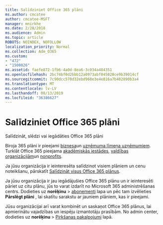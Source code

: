 ```yaml
---
title: Salīdziniet Office 365 plāni
ms.author: cmcatee
author: cmcatee-MSFT
manager: mnirkhe
ms.date: 2/28/2018
ms.audience: Admin
ms.topic: article
ROBOTS: NOINDEX, NOFOLLOW
localization_priority: Normal
ms.collection: Adm_O365
ms.custom:
- "472"
- "1500026"
ms.assetid: faefe872-1fb6-4a0d-8ea6-3c034a484351
ms.openlocfilehash: 2bc74bf0d2bbb12a0973abf045020ce9b39014cf
ms.sourcegitcommit: 7c90dcc570d32ebd968e3e4e816a7b482890b3a4
ms.translationtype: MT
ms.contentlocale: lv-LV
ms.lasthandoff: 08/13/2019
ms.locfileid: "36386627"
---
```

# <a name="compare-office-365-plans"></a>Salīdziniet Office 365 plāni

Salīdzināt, slēdzi vai iegādāties Office 365 plāni
  
Biroja 365 plāni ir pieejami [biznesa](https://products.office.com/compare-all-microsoft-office-products?tab=2)un [uzņēmuma līmeņa uzņēmumiem](https://products.office.com/business/compare-more-office-365-for-business-plans). Turklāt Office 365 pieejama [akadēmiskās iestādes](https://products.office.com/academic/compare-office-365-education-plans), [valdības organizācijām](https://products.office.com/government/compare-office-365-government-plans)un [nonprofits](https://products.office.com/nonprofit/office-365-nonprofit-plans-and-pricing?tab=1).
  
Ja jūsu organizācija ir ieinteresēta salīdzinot visiem plāniem un cenu noteikšanu, pārskatīt [Salīdzināt visus Office 365 plānus](https://products.office.com/business/compare-more-office-365-for-business-plans).
  
Ja jūsu organizācija ir jau iegādājušies Office 365 plānu un ir ieinteresēti pāriet uz citu plānu, jūs to varat izdarīt no Microsoft 365 administrēšanas centrs. Dodieties uz **norēķinu** \> [abonementi](https://go.microsoft.com/fwlink/p/?linkid=842054) lapa un pēc tam izvēlieties **Pārslēgt plāni** , lai skatītu sarakstu ar jauniem plāniem, kas ir pieejami.
  
Jūsu organizācijai arī varat kombinēt un saskaņot Office 365 plānus, lai apmierinātu vajadzības un iespēju izmantotāju prasībām. No admin center, dodieties uz **norēķinu** \> [Pirkšanas pakalpojumi](https://go.microsoft.com/fwlink/p/?linkid=868433) lapā.